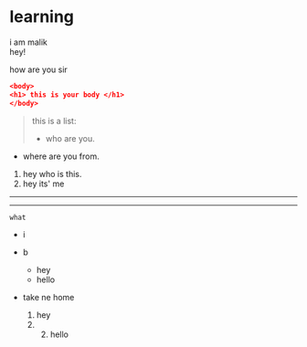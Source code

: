# learning
i am malik  
hey!

how are you  sir

```json
<body>
<h1> this is your body </h1>
</body>

```
>this is a list:
>- who are you.
- where are you from.
 1. hey who is this.  
 2. hey its' me
 
 ---
 ***
 `what`
 
 * i
 * b  
   * hey
   * hello
   
 * take ne home
   1. hey
   2.   2. hello
 
